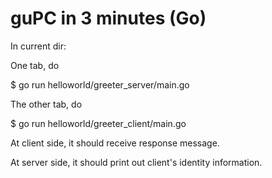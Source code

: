 guPC in 3 minutes (Go)
======================

In current dir:

One tab, do 

$ go run helloworld/greeter_server/main.go

The other tab, do

$ go run helloworld/greeter_client/main.go

At client side, it should receive response message.

At server side, it should print out client's identity information.
